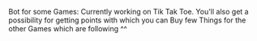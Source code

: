 Bot for some Games:
Currently working on Tik Tak Toe.
You'll also get a possibility for getting points with which you can Buy few Things for the other Games which are following ^^
